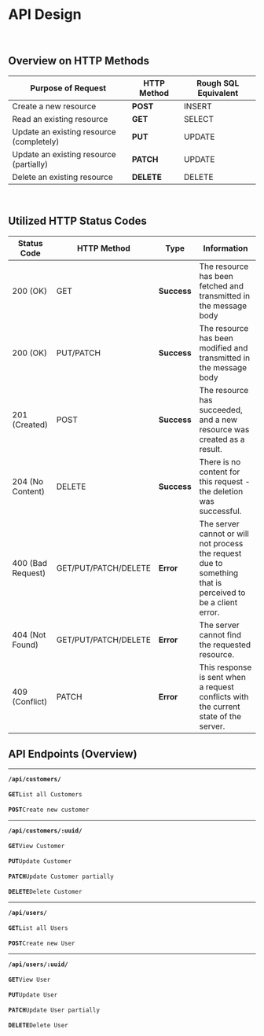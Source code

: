 # API Design

<br>

## Overview on HTTP Methods

|Purpose of Request|HTTP Method|Rough SQL Equivalent|
|---|---|---|
|Create a new resource|**POST**|INSERT|
|Read an existing resource|**GET**|SELECT|
|Update an existing resource (completely)|**PUT**|UPDATE|
|Update an existing resource (partially)|**PATCH**|UPDATE|
|Delete an existing resource|**DELETE**|DELETE|

<br>

## Utilized HTTP Status Codes

|Status Code|HTTP Method|Type|Information|
|---|---|---|---|
|200 (OK)|GET|**Success**|The resource has been fetched and transmitted in the message body|
|200 (OK)|PUT/PATCH|**Success**|The resource has been modified and transmitted in the message body|
|201 (Created)|POST|**Success**|The resource has succeeded, and a new resource was created as a result.|
|204 (No Content)|DELETE|**Success**|There is no content for this request - the deletion was successful.|
|400 (Bad Request)|GET/PUT/PATCH/DELETE|**Error**|The server cannot or will not process the request due to something that is perceived to be a client error.|
|404 (Not Found)|GET/PUT/PATCH/DELETE|**Error**|The server cannot find the requested resource.|
|409 (Conflict)|PATCH|**Error**|This response is sent when a request conflicts with the current state of the server.|


## API Endpoints (Overview)

---

<summary><b><code>/api/customers/</b></code></summary>
<br>
<summary><code><b>GET</b></code><code>List all Customers</code>  </summary>
<br>
<summary><code><b>POST</b></code><code>Create new customer</code>  </summary> 

---

<summary><b><code>/api/customers/:uuid/</b></code></summary>
<br>
<summary><code><b>GET</b></code><code>View Customer</code>  </summary>
<br>
<summary><code><b>PUT</b></code><code>Update Customer</code>  </summary>
<br>
<summary><code><b>PATCH</b></code><code>Update Customer partially</code>  </summary>
<br>
<summary><code><b>DELETE</b></code><code>Delete Customer</code>  </summary>

---

<summary><b><code>/api/users/</b></code></summary>
<br>
<summary><code><b>GET</b></code><code>List all Users</code>  </summary>
<br>
<summary><code><b>POST</b></code><code>Create new User</code>  </summary> 

---

<summary><b><code>/api/users/:uuid/</b></code></summary>
<br>
<summary><code><b>GET</b></code><code>View User</code>  </summary>
<br>
<summary><code><b>PUT</b></code><code>Update User</code>  </summary>
<br>
<summary><code><b>PATCH</b></code><code>Update User partially</code>  </summary>
<br>
<summary><code><b>DELETE</b></code><code>Delete User</code>  </summary>
